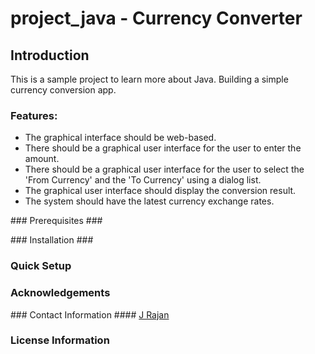 # project_java - Currency Converter

## Introduction ##
This is a sample project to learn more about Java.
Building a simple currency conversion app.

### Features: ###
- The graphical interface should be web-based.
- There should be a graphical user interface for the user to enter the amount.
- There should be a graphical user interface for the user to select the 'From Currency' and the 'To Currency' using a dialog list.
- The graphical user interface should display the conversion result.
- The system should have the latest currency exchange rates.

### Prerequisites ###

### Installation ###

### Quick Setup ###

### Acknowledgements ###

### Contact Information ####
[J Rajan](jrajan@jprtech.co.uk)

### License Information ###

